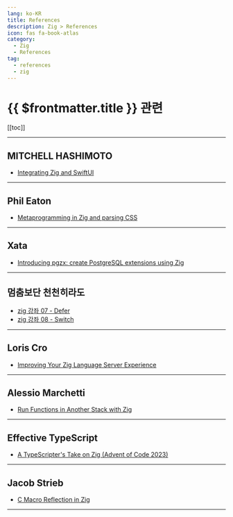 ```yaml
---
lang: ko-KR
title: References
description: Zig > References
icon: fas fa-book-atlas
category: 
  - Zig
  - References
tag: 
  - references
  - zig
---
```


# {{ $frontmatter.title }} 관련

[[toc]]

---

## MITCHELL HASHIMOTO

- [Integrating Zig and SwiftUI](https://mitchellh.com/writing/zig-and-swiftui)

---

## Phil Eaton

- [Metaprogramming in Zig and parsing CSS](https://notes.eatonphil.com/2023-06-19-metaprogramming-in-zig-and-parsing-css.html)

---

## Xata

- [Introducing pgzx: create PostgreSQL extensions using Zig](https://xata.io/blog/introducing-pgzx)

---

## 멈춤보단 천천히라도

- [zig 강좌 07 - Defer](https://webnautes.tistory.com/2317)
- [zig 강좌 08 - Switch](https://webnautes.tistory.com/2324)

---

## Loris Cro

- [Improving Your Zig Language Server Experience](https://kristoff.it/blog/improving-your-zls-experience/)

---

## Alessio Marchetti

- [Run Functions in Another Stack with Zig](https://teiolass.gitlab.io/posts/zig_stack/)

---

## Effective TypeScript

- [A TypeScripter's Take on Zig (Advent of Code 2023)](https://effectivetypescript.com/2024/07/17/advent2023-zig/)

---

## Jacob Strieb

- [C Macro Reflection in Zig](https://jstrieb.github.io/posts/c-reflection-zig/)

---

<TagLinks/>